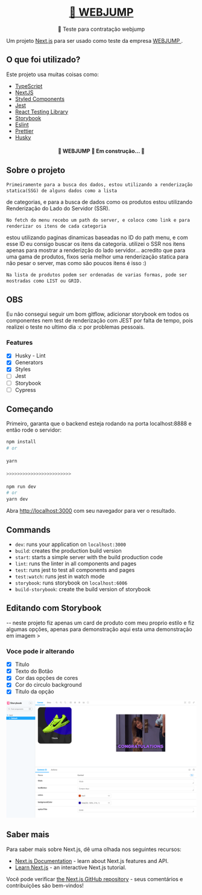 
<h1 align="center">
    <a href="https://webjump.com.br/">🔗 WEBJUMP</a>
</h1>
<p align="center">🚀 Teste para contratação webjump </p

Um projeto [Next.js](https://nextjs.org/) para ser usado como teste da empresa  [WEBJUMP ](https://webjump.com.br/).
## O que foi utilizado?

Este projeto usa muitas coisas como:

- [TypeScript](https://www.typescriptlang.org/)
- [NextJS](https://nextjs.org/)
- [Styled Components](https://styled-components.com/)
- [Jest](https://jestjs.io/)
- [React Testing Library](https://testing-library.com/docs/react-testing-library/intro)
- [Storybook](https://storybook.js.org/)
- [Eslint](https://eslint.org/)
- [Prettier](https://prettier.io/)
- [Husky](https://github.com/typicode/husky)

<h4 align="center">
	🚧  WEBJUMP 🚀 Em construção...  🚧
</h4>

## Sobre o projeto

    Primeiramente para a busca dos dados, estou utilizando a renderização statica(SSG) de alguns dados como a lista
de categorias, e para a busca de dados como os produtos estou utilizando Renderização do Lado do Servidor (SSR).

    No fetch do menu recebo um path do server, e coloco como link e para renderizar os itens de cada categoria
estou utilizando paginas dinamicas baseadas no ID do path menu, e com esse ID eu consigo buscar os itens da categoria.
utilizei o SSR nos itens apenas para mostrar a renderizção do lado servidor... acredito que para uma gama de produtos,
fixos seria melhor uma renderização statica para não pesar o server, mas como são poucos itens é isso :)

    Na lista de produtos podem ser ordenadas de varias formas, pode ser mostradas como LIST ou GRID.

## OBS

Eu não consegui seguir um bom gitflow, adicionar storybook em todos os componentes nem test de renderização com JEST por falta de tempo,
pois realizei o teste no ultimo dia :c por problemas pessoais.



### Features

- [x] Husky - Lint
- [x] Generators
- [x] Styles
- [ ] Jest
- [ ] Storybook
- [ ] Cypress

## Começando

Primeiro, garanta que o backend esteja rodando na porta localhost:8888 e então rode o servidor:

```bash
npm install
# or

yarn

>>>>>>>>>>>>>>>>>>>>>>>>

npm run dev
# or
yarn dev
```

Abra [http://localhost:3000](http://localhost:3000) com seu navegador para ver o resultado.

## Commands

- `dev`: runs your application on `localhost:3000`
- `build`: creates the production build version
- `start`: starts a simple server with the build production code
- `lint`: runs the linter in all components and pages
- `test`: runs jest to test all components and pages
- `test:watch`: runs jest in watch mode
- `storybook`: runs storybook on `localhost:6006`
- `build-storybook`: create the build version of storybook


## Editando com Storybook

-- neste projeto fiz apenas um card de produto com meu proprio estilo e fiz algumas opções, apenas para demonstração
aqui esta uma demonstração em imagem >

###  Voce pode ir alterando

- [x] Titulo
- [x] Texto do Botão
- [x] Cor das opções de cores
- [x] Cor do circulo background
- [x] Titulo da opção

![alt text](https://github.com/Paulo-Martin182/webjump-test/blob/master/public/storyex.png)


## Saber mais

Para saber mais sobre Next.js, dê uma olhada nos seguintes recursos:

- [Next.js Documentation](https://nextjs.org/docs) - learn about Next.js features and API.
- [Learn Next.js](https://nextjs.org/learn) - an interactive Next.js tutorial.

Você pode verificar [the Next.js GitHub repository](https://github.com/vercel/next.js/) - seus comentários e contribuições são bem-vindos!
